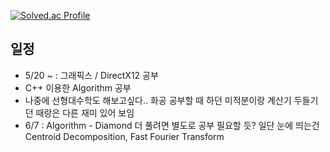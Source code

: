 [![Solved.ac Profile](http://mazassumnida.wtf/api/v2/generate_badge?boj=ggyo246)](https://solved.ac/ggyo246/)

## 일정
- 5/20 ~ : 그래픽스 / DirectX12 공부
- C++ 이용한 Algorithm 공부  
- 나중에 선형대수학도 해보고싶다.. 화공 공부할 때 하던 미적분이랑 계산기 두들기던 때랑은 다른 재미 있어 보임
- 6/7 : Algorithm - Diamond 더 풀려면 별도로 공부 필요할 듯? 일단 눈에 띄는건 Centroid Decomposition, Fast Fourier Transform
